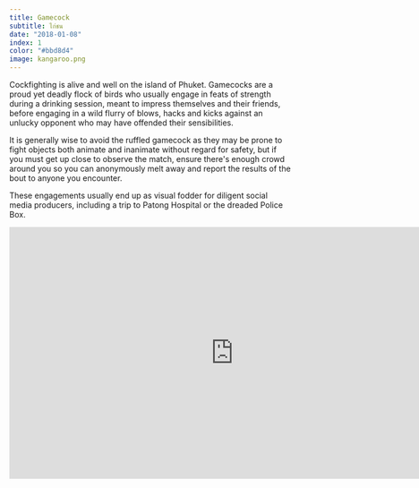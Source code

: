 ```yaml
---
title: Gamecock
subtitle: ไก่ชน
date: "2018-01-08"
index: 1
color: "#bbd8d4"
image: kangaroo.png
---
```


Cockfighting is alive and well on the island of Phuket. Gamecocks are a proud yet deadly flock of birds who usually engage in feats of strength during a drinking session, meant to impress themselves and their friends, before engaging in a wild flurry of blows, hacks and kicks against an unlucky opponent who may have offended their sensibilities.

It is generally wise to avoid the ruffled gamecock as they may be prone to fight objects both animate and inanimate without regard for safety, but if you must get up close to observe the match, ensure there's enough crowd around you so you can anonymously melt away and report the results of the bout to anyone you encounter.

These engagements usually end up as visual fodder for diligent social media producers, including a trip to Patong Hospital or the dreaded Police Box.

<iframe width="800" height="450" src="https://www.youtube.com/embed/78ySiCCkySA" frameborder="0" gesture="media" allow="encrypted-media" allowfullscreen></iframe>
